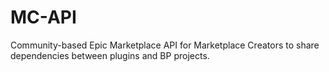 # MC-API
Community-based Epic Marketplace API for Marketplace Creators to share dependencies between plugins and BP projects.
